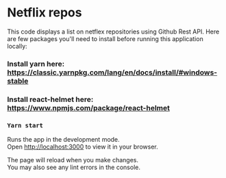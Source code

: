 # Netflix repos

This code displays a list on netflex repositories using Github Rest API. Here are few packages you'll need to install before running this application locally:

### Install yarn here: https://classic.yarnpkg.com/lang/en/docs/install/#windows-stable
### Install react-helmet here: https://www.npmjs.com/package/react-helmet

### `Yarn start`

Runs the app in the development mode.\
Open [http://localhost:3000](http://localhost:3000) to view it in your browser.

The page will reload when you make changes.\
You may also see any lint errors in the console.


